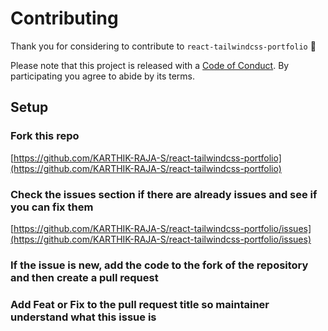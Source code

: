 # Contributing

Thank you for considering to contribute to `react-tailwindcss-portfolio` 💖

Please note that this project is released with a [Code of Conduct](https://github.com/KARTHIK-RAJA-S/react-tailwindcss-portfolio/blob/main/CODE_OF_CONDUCT.md). By participating you agree to abide by its terms.

## Setup

### Fork this repo

[https://github.com/KARTHIK-RAJA-S/react-tailwindcss-portfolio](https://github.com/KARTHIK-RAJA-S/react-tailwindcss-portfolio)

### Check the issues section if there are already issues and see if you can fix them


[https://github.com/KARTHIK-RAJA-S/react-tailwindcss-portfolio/issues](https://github.com/KARTHIK-RAJA-S/react-tailwindcss-portfolio/issues)

### If the issue is new, add the code to the fork of the repository and then create a pull request

### Add Feat or Fix to the pull request title so maintainer understand what this issue is
